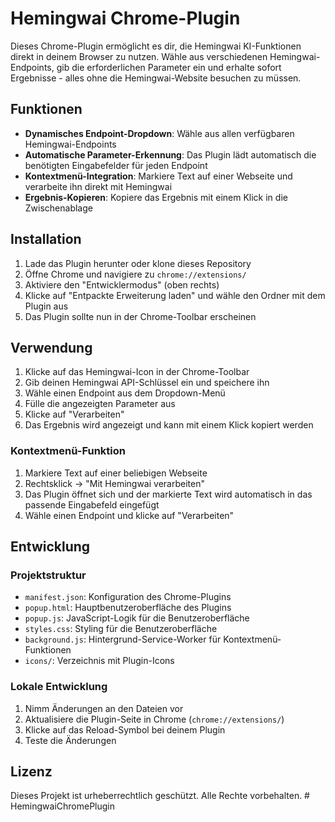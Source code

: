 # Hemingwai Chrome-Plugin

Dieses Chrome-Plugin ermöglicht es dir, die Hemingwai KI-Funktionen direkt in deinem Browser zu nutzen. Wähle aus verschiedenen Hemingwai-Endpoints, gib die erforderlichen Parameter ein und erhalte sofort Ergebnisse - alles ohne die Hemingwai-Website besuchen zu müssen.

## Funktionen

- **Dynamisches Endpoint-Dropdown**: Wähle aus allen verfügbaren Hemingwai-Endpoints
- **Automatische Parameter-Erkennung**: Das Plugin lädt automatisch die benötigten Eingabefelder für jeden Endpoint
- **Kontextmenü-Integration**: Markiere Text auf einer Webseite und verarbeite ihn direkt mit Hemingwai
- **Ergebnis-Kopieren**: Kopiere das Ergebnis mit einem Klick in die Zwischenablage

## Installation

1. Lade das Plugin herunter oder klone dieses Repository
2. Öffne Chrome und navigiere zu `chrome://extensions/`
3. Aktiviere den "Entwicklermodus" (oben rechts)
4. Klicke auf "Entpackte Erweiterung laden" und wähle den Ordner mit dem Plugin aus
5. Das Plugin sollte nun in der Chrome-Toolbar erscheinen

## Verwendung

1. Klicke auf das Hemingwai-Icon in der Chrome-Toolbar
2. Gib deinen Hemingwai API-Schlüssel ein und speichere ihn
3. Wähle einen Endpoint aus dem Dropdown-Menü
4. Fülle die angezeigten Parameter aus
5. Klicke auf "Verarbeiten"
6. Das Ergebnis wird angezeigt und kann mit einem Klick kopiert werden

### Kontextmenü-Funktion

1. Markiere Text auf einer beliebigen Webseite
2. Rechtsklick → "Mit Hemingwai verarbeiten"
3. Das Plugin öffnet sich und der markierte Text wird automatisch in das passende Eingabefeld eingefügt
4. Wähle einen Endpoint und klicke auf "Verarbeiten"

## Entwicklung

### Projektstruktur

- `manifest.json`: Konfiguration des Chrome-Plugins
- `popup.html`: Hauptbenutzeroberfläche des Plugins
- `popup.js`: JavaScript-Logik für die Benutzeroberfläche
- `styles.css`: Styling für die Benutzeroberfläche
- `background.js`: Hintergrund-Service-Worker für Kontextmenü-Funktionen
- `icons/`: Verzeichnis mit Plugin-Icons

### Lokale Entwicklung

1. Nimm Änderungen an den Dateien vor
2. Aktualisiere die Plugin-Seite in Chrome (`chrome://extensions/`)
3. Klicke auf das Reload-Symbol bei deinem Plugin
4. Teste die Änderungen

## Lizenz

Dieses Projekt ist urheberrechtlich geschützt. Alle Rechte vorbehalten. # HemingwaiChromePlugin
